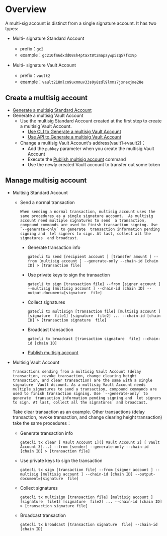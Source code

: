 # Overview

A multi-sig account is distinct from a single signature account. It has two types:

- Multi- signature  Standard Account
	- prefix：`gc2`
	- example：`gc210fm6dxdd08sh4ptaxt8t2mapaywp5zq57fxx9p`

- Multi- signature Vault Account
  - prefix：`vault2`
  - example：`vault218mlcn9uxmmuv33s0y8zdl9lmms7jxnexjme28e`

## Create a multisig account

- [Generate a multisig  Standard Account](./cli/account.md)
- Generate a multisig  Vault Account
  - Use the  multisig  Standard Account created at the first step to create a  multisig  Vault Account.
    - [Use CLI to Generate a multisig  Vault Account](./cli/vault-account.md)
    - [Use API to Generate a multisig  Vault Account](./API/vault-account.md)
  - Change a multisig  Vault Account's address(vault1->vault2)：
    - Add the `pubkey` parameter when you create the multisig Vault Account
    - Execute the [Publish multisig account](./cli/account.md) command
    - Use the newly created Vault account to transfer out some token

## Manage multisig account 

- Multisig Standard Account 
  
  - Send a normal transaction 
  
    ```
    When sending a normal transaction, multisig account uses the same procedures as a single signature account.  As multisig account need multiple signatures to send  a transaction, compound commands are used to finish transaction signing. Use `--generate-only` to generate  transaction information pending signing and  let signers to sign. At last, collect all the signatures  and broadcast.
    ```
  
    - Generate transaction info
  
      ```
      gatecli tx send [recipient account ] [transfer amount ] --from [multisig account ] --generate-only --chain-id [chain ID] > [transaction file]
      ```
  
    - Use private keys to sign the transaction
  
      ```
      gatecli tx sign [transaction file] --from [signer account ] --multisig [multisig account ] --chain-id [chain ID] --output-document=[signature  file]
      ```
  
    - Collect signatures
  
      ```
      gatecli tx multisign [transaction file] [multisig account ] [signature  file1] [signature  file2] ... --chain-id [chain ID] > [transaction signature  file]
      ```
  
    - Broadcast transaction
  
      ```
      gatecli tx broadcast [transaction signature  file] --chain-id [chain ID]
      ```
  
    - [Publish multisig account](./cli/account.md)
  
- Multisig Vault Account

  ```
  Transactions sending from a multisig Vault Account (delay  transaction, revoke transaction, change clearing height transaction, and clear transaction) are the same with a single signature  Vault Account. As a multisig Vault Account needs multiple signatures to send a transaction, compound commands are used to finish transaction signing. Use `--generate-only` to generate  transaction information pending signing and  let signers to sign. At last, collect all the signatures  and broadcast.
  ```

  Take clear transaction as an example. Other transactions (delay transaction, revoke transaction, and change clearing height transaction) take the same procedures：

  - Generate transaction info

    ```
    gatecli tx clear [ Vault Account 1]([ Vault Account 2] [ Vault Account 3]...) --from [sender] --generate-only --chain-id [chain ID] > [transaction file]
    ```

  - Use private keys to sign the transaction

    ```
    gatecli tx sign [transaction file] --from [signer account ] --multisig [multisig account ] --chain-id [chain ID] --output-document=[signature  file]
    ```

  - Collect signatures

    ```
    gatecli tx multisign [transaction file] [multisig account ] [signature  file1] [signature  file2] ... --chain-id [chain ID] > [transaction signature file]
    ```

  - Broadcast transaction

    ```
    gatecli tx broadcast [transaction signature  file] --chain-id [chain ID]
    ```

